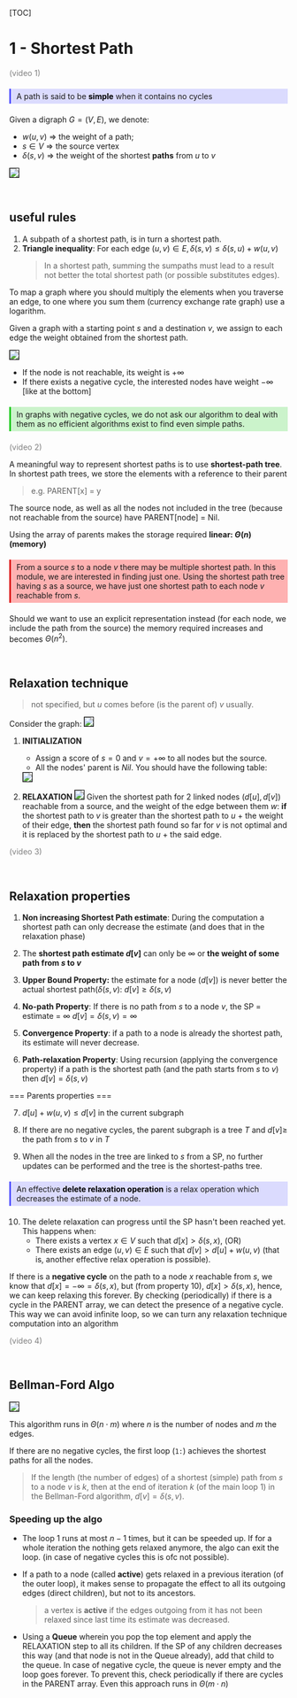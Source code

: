 <style>
img {
  border: solid 1px black;
}

h1:not(:first-of-type)::before {
    content: "";
    height: 100px;
    padding: 100px;
    display: block;
}

h2:not(:first-child)::before {
    content: "";
    height: 60px;
    padding: 0px;
    display: block;
}

h2:not(:first-child)::before {
    content: "";
    height: 30px;
    padding: 0px;
    display: block;
}

.no-mt {
    margin-top: -16px;
}

.warning,
warning {
    display: block;
    background: rgba(255, 0, 0, .3); 
    padding: 5px; 
    padding-left: 10px;
    margin: 20px 0; 
    border-left: solid 3px rgb(220, 0, 0);
}

.warning::before {
    content: "WARNING: ";
    font-weight: bold;
    color: rgb(220, 0, 0);
}

.definition,
definition {
    display: block;
    background: rgba(80, 80, 255, .2); 
    padding: 5px; 
    padding-left: 10px;
    margin: 20px 0; 
    border-left: solid 3px rgb(80, 80, 255);
}

.definition::before,
definition::before {
    /* content: "DEFINITION: "; */
    font-weight: bold;
    color: rgb(80, 80, 255); 
}

.question,
question {
    display: block;
    background: rgba(200, 200, 0, .2); 
    padding: 5px; 
    padding-left: 10px;
    margin: 20px 0; 
    border-left: solid 3px rgb(200, 200, 0);
}

.question::before {
    content: "QUESTION: ";
    font-weight: bold;
    color: rgb(200, 200, 0); 
}

info {
    display: block;
    background: rgba(0, 200, 0, .2); 
    padding: 5px; 
    padding-left: 10px;
    margin: 20px 0; 
    border-left: solid 3px rgb(0, 200, 0);
}

b {
    color: black;
}

yhat::before {
    content: "y";
}

yhat::after {
    content: "^";
    display: inline-block;
    position: relative;
    top: -8px;
    left: -9px;
    font-size: large;
    transform: rotateX(60deg);
    margin-right: -7px;
}

fhat::before {
    content: "f";
}

fhat::after {
    content: "^";
    display: inline-block;
    position: relative;
    top: -8px;
    left: -6px;
    font-size: large;
    transform: rotateX(60deg);
    margin-right: -7px;
}

v {
    color: gray;
}

v::before {
    content: "(video ";
}

v::after {
    content:")";
}
</style>
[TOC]
# 1 - Shortest Path
<v>1</v>
<definition>A path is said to be <b>simple</b> when it contains no cycles </definition>

Given a digraph $G = (V, E)$, we denote:
- $w(u,v)$ => the weight of a path;
- $s \in V$ => the source vertex
- $\delta(s, v)$ => the weight of the shortest **paths** from $u$ to $v$

<img src="img/1_delta_system.jpg">

## useful rules
1. A subpath of a shortest path, is in turn a shortest path.
2. **Triangle inequality**:
    For each edge $(u, v) \in E, \delta(s,v) \le \delta(s, u) + w(u, v)$
    > In a shortest path, summing the sumpaths must lead to a result not better the total shortest path (or possible substitutes edges).

To map a graph where you should multiply the elements when you traverse an edge, to one where you sum them (currency exchange rate graph) use a logarithm.

Given a graph with a starting point $s$ and a destination $v$, we assign to each edge the weight obtained from the shortest path. 

<img src="img/1_negative_cycles.jpg">

- If the node is not reachable, its weight is $+\infty$
- If there exists a negative cycle, the interested nodes have weight $-\infty$ [like at the bottom]

<info>
    In graphs with negative cycles, we do not ask our algorithm to deal with them as no efficient algorithms exist to find even simple paths.
</info>

<v>2</v>

A meaningful way to represent shortest paths is to use **shortest-path tree**. In shortest path trees, we store the elements with a reference to their parent
> e.g. PARENT[x] = y

The source node, as well as all the nodes not included in the tree (because not reachable from the source) have PARENT[node] = Nil.

Using the array of parents makes the storage required **linear: $\Theta(n)$ (memory)**

<warning>From a source $s$ to a node $v$ there may be multiple shortest path. In this module, we are interested in finding just one. Using the shortest path tree having $s$ as a source, we have just one shortest path to each node $v$ reachable from $s$.</warning>

Should we want to use an explicit representation instead (for each node, we include the path from the source) the memory required increases and becomes $\Theta(n^2)$.

## Relaxation technique
> not specified, but $u$ comes before (is the parent of) $v$ usually.

Consider the graph:
<img src="img/1_source_graph.jpg">

1. **INITIALIZATION**
    - Assign a score of $s = 0$ and $v = +\infty$ to all nodes but the source. 
    - All the nodes' parent is $Nil$.
    You should have the following table:
    <img src="img/1_relaxation.jpg" >

2. **RELAXATION** 
    <img src="img/1_relaxation_step.jpg">
    Given the shortest path for 2 linked nodes ($d[u], d[v]$) reachable from a source, and the weight of the edge between them $w$:
    **if** the shortest path to $v$ is greater than the shortest path to $u$ + the weight of their edge, **then** the shortest path found so far for $v$ is not optimal and it is replaced by the shortest path to $u$ + the said edge. 

<v>3</v>

## Relaxation properties
1. **Non increasing Shortest Path estimate**: During the computation a shortest path can only decrease the estimate (and does that in the relaxation phase)
2. The **shortest path estimate $d[v]$** can only be $\infty$ or **the weight of some path from $s$ to $v$**

3. **Upper Bound Property:** the estimate for a node ($d[v]$) is never better the actual shortest path($\delta(s, v)$:
    $d[v] \ge \delta(s, v)$

4. **No-path Property**: If there is no path from $s$ to a node $v$, the SP = estimate = $\infty$
    $d[v] = \delta(s, v) = \infty$

5. **Convergence Property**: if a path to a node is already the shortest path, its estimate will never decrease. 

6. **Path-relaxation Property**: Using recursion (applying the convergence property) if a path is the shortest path (and the path starts from $s$ to $v$) then $d[v] = \delta(s, v)$

=== Parents properties ===

7. $d[u] + w(u,v) \le d[v]$ in the current subgraph

8. If there are no negative cycles, the parent subgraph is a tree $T$ and $d[v] \ge$ the path from $s$ to $v$ in $T$

9. When all the nodes in the tree are linked to $s$ from a SP, no further updates can be performed and the tree is the shortest-paths tree.


<definition> An effective <b>delete relaxation operation</b> is a relax operation which decreases the estimate of a node.</definition>

10. The delete relaxation can progress until the SP hasn't been reached yet. This happens when:
    - There exists a vertex $x ∈ V$ such that $d[x] > δ(s, x)$, (OR)
    -  There exists an edge $(u, v) ∈ E$ such that $d[v] > d[u] + w(u, v)$ (that is, another effective relax operation is possible).  
    
If there is a **negative cycle** on the path to a node $x$ reachable from $s$, we know that $d[x] = -\infty = \delta(s, x)$, but (from property 10), $d[x] > \delta(s, x)$, hence, we can keep relaxing this forever.
By checking (periodically) if there is a cycle in the PARENT array, we can detect the presence of a negative cycle. This way we can avoid infinite loop, so we can turn any relaxation technique computation into an algorithm 


<v>4</v>

## Bellman-Ford Algo
<img src="img/1_BellmanFord.jpg">

This algorithm runs in $\Theta(n\cdot m)$ where $n$ is the number of nodes and $m$ the edges.

If there are no negative cycles, the first loop (`1:`) achieves the shortest paths for all the nodes.
> If the length (the number of edges) of a shortest (simple) path from $s$ to a node $v$ is $k$, then at the end of iteration $k$ (of the main loop 1) in the Bellman-Ford algorithm, $d[v] = δ (s, v)$.

### Speeding up the algo

- The loop 1 runs at most $n - 1$ times, but it can be speeded up. If for a whole iteration the nothing gets relaxed anymore, the algo can exit the loop. (in case of negative cycles this is ofc not possible).

- If a path to a node (called **active**) gets relaxed in a previous iteration (of the outer loop), it makes sense to propagate the effect to all its outgoing edges (direct children), but not to its ancestors.
    > a vertex is **active** if the edges outgoing from it has not been relaxed since last time its estimate was decreased.

- Using a **Queue** wherein you pop the top element and apply the RELAXATION step to all its children.
If the SP of any children decreases this way (and that node is not in the Queue already), add that child to the queue.
In case of negative cycle, the queue is never empty and the loop goes forever. To prevent this, check periodically if there are cycles in the PARENT array.
Even this approach runs in $\Theta(m\cdot n)$


<br>
<br>
<br>
<br>
<br>
<br>
<br>
<br>
<br>
<br>
<br>